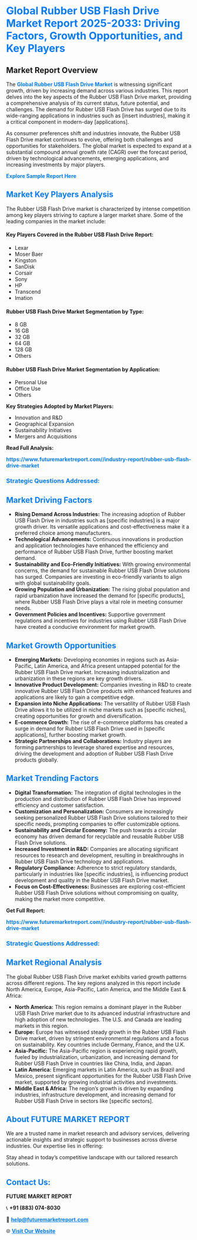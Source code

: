 <h1 style="color: #007BFF;">Global Rubber USB Flash Drive Market Report 2025-2033: Driving Factors, Growth Opportunities, and Key Players</h1>

<section id="overview">
<h2>Market Report Overview</h2>
<p>The <a href="https://www.futuremarketreport.com//industry-report/rubber-usb-flash-drive-market" style="color: #007BFF; text-decoration: none;"><strong>Global Rubber USB Flash Drive Market</strong></a> is witnessing significant growth, driven by increasing demand across various industries. This report delves into the key aspects of the Rubber USB Flash Drive market, providing a comprehensive analysis of its current status, future potential, and challenges. The demand for Rubber USB Flash Drive has surged due to its wide-ranging applications in industries such as [insert industries], making it a critical component in modern-day [applications].</p>
<p>As consumer preferences shift and industries innovate, the Rubber USB Flash Drive market continues to evolve, offering both challenges and opportunities for stakeholders. The global market is expected to expand at a substantial compound annual growth rate (CAGR) over the forecast period, driven by technological advancements, emerging applications, and increasing investments by major players.</p>
</section>

<section id="overview">
<p><a href="https://www.futuremarketreport.com//request-sample/reportId=81826" style="color: #007BFF; text-decoration: none;"><strong>Explore Sample Report Here</strong></a></p>
</section>

<section id="key-players">
<h2 style="color: #007BFF;">Market Key Players Analysis</h2>
<p>The Rubber USB Flash Drive market is characterized by intense competition among key players striving to capture a larger market share. Some of the leading companies in the market include:</p>
<h4>Key Players Covered in the Rubber USB Flash Drive Report:</h4>
<ul><li>Lexar</li><li>Moser Baer</li><li>Kingston</li><li>SanDisk</li><li>Corsair</li><li>Sony</li><li>HP</li><li>Transcend</li><li>Imation</li></ul>
<h4>Rubber USB Flash Drive Market Segmentation by Type:</h4>
<ul><li>8 GB</li><li>16 GB</li><li>32 GB</li><li>64 GB</li><li>128 GB</li><li>Others</li></ul>

<h4>Rubber USB Flash Drive Market Segmentation by Application:</h4>
<ul><li>Personal Use</li><li>Office Use</li><li>Others</li></ul>
<p><strong>Key Strategies Adopted by Market Players:</strong></p>
<ul>
<li>Innovation and R&D</li>
<li>Geographical Expansion</li>
<li>Sustainability Initiatives</li>
<li>Mergers and Acquisitions</li>
</ul>
</section>

<section>
<p><strong>Read Full Analysis: </strong></p><a href="https://www.futuremarketreport.com//industry-report/rubber-usb-flash-drive-market" style="color: #007BFF; text-decoration: none;"><strong>https://www.futuremarketreport.com//industry-report/rubber-usb-flash-drive-market</strong></a>
<h3 style="color: #007BFF;">Strategic Questions Addressed:</h3>
</section>

<section id="driving-factors">
<h2 style="color: #007BFF;">Market Driving Factors</h2>
<ul>
<li><strong>Rising Demand Across Industries:</strong> The increasing adoption of Rubber USB Flash Drive in industries such as [specific industries] is a major growth driver. Its versatile applications and cost-effectiveness make it a preferred choice among manufacturers.</li>
<li><strong>Technological Advancements:</strong> Continuous innovations in production and application technologies have enhanced the efficiency and performance of Rubber USB Flash Drive, further boosting market demand.</li>
<li><strong>Sustainability and Eco-Friendly Initiatives:</strong> With growing environmental concerns, the demand for sustainable Rubber USB Flash Drive solutions has surged. Companies are investing in eco-friendly variants to align with global sustainability goals.</li>
<li><strong>Growing Population and Urbanization:</strong> The rising global population and rapid urbanization have increased the demand for [specific products], where Rubber USB Flash Drive plays a vital role in meeting consumer needs.</li>
<li><strong>Government Policies and Incentives:</strong> Supportive government regulations and incentives for industries using Rubber USB Flash Drive have created a conducive environment for market growth.</li>
</ul>
</section>

<section id="growth-opportunities">
<h2 style="color: #007BFF;">Market Growth Opportunities</h2>
<ul>
<li><strong>Emerging Markets:</strong> Developing economies in regions such as Asia-Pacific, Latin America, and Africa present untapped potential for the Rubber USB Flash Drive market. Increasing industrialization and urbanization in these regions are key growth drivers.</li>
<li><strong>Innovative Product Development:</strong> Companies investing in R&D to create innovative Rubber USB Flash Drive products with enhanced features and applications are likely to gain a competitive edge.</li>
<li><strong>Expansion into Niche Applications:</strong> The versatility of Rubber USB Flash Drive allows it to be utilized in niche markets such as [specific niches], creating opportunities for growth and diversification.</li>
<li><strong>E-commerce Growth:</strong> The rise of e-commerce platforms has created a surge in demand for Rubber USB Flash Drive used in [specific applications], further boosting market growth.</li>
<li><strong>Strategic Partnerships and Collaborations:</strong> Industry players are forming partnerships to leverage shared expertise and resources, driving the development and adoption of Rubber USB Flash Drive products globally.</li>
</ul>
</section>

<section id="trending-factors">
<h2 style="color: #007BFF;">Market Trending Factors</h2>
<ul>
<li><strong>Digital Transformation:</strong> The integration of digital technologies in the production and distribution of Rubber USB Flash Drive has improved efficiency and customer satisfaction.</li>
<li><strong>Customization and Personalization:</strong> Consumers are increasingly seeking personalized Rubber USB Flash Drive solutions tailored to their specific needs, prompting companies to offer customizable options.</li>
<li><strong>Sustainability and Circular Economy:</strong> The push towards a circular economy has driven demand for recyclable and reusable Rubber USB Flash Drive solutions.</li>
<li><strong>Increased Investment in R&D:</strong> Companies are allocating significant resources to research and development, resulting in breakthroughs in Rubber USB Flash Drive technology and applications.</li>
<li><strong>Regulatory Compliance:</strong> Adherence to strict regulatory standards, particularly in industries like [specific industries], is influencing product development and quality in the Rubber USB Flash Drive market.</li>
<li><strong>Focus on Cost-Effectiveness:</strong> Businesses are exploring cost-efficient Rubber USB Flash Drive solutions without compromising on quality, making the market more competitive.</li>
</ul>
</section>

<section>
<p><strong>Get Full Report: </strong></p><a href="https://www.futuremarketreport.com//industry-report/rubber-usb-flash-drive-market" style="color: #007BFF; text-decoration: none;"><strong>https://www.futuremarketreport.com//industry-report/rubber-usb-flash-drive-market</strong></a>
<h3 style="color: #007BFF;">Strategic Questions Addressed:</h3>
</section>


<section id="regional-analysis">
<h2 style="color: #007BFF;">Market Regional Analysis</h2>
<p>The global Rubber USB Flash Drive market exhibits varied growth patterns across different regions. The key regions analyzed in this report include North America, Europe, Asia-Pacific, Latin America, and the Middle East & Africa:</p>
<ul>
<li><strong>North America:</strong> This region remains a dominant player in the Rubber USB Flash Drive market due to its advanced industrial infrastructure and high adoption of new technologies. The U.S. and Canada are leading markets in this region.</li>
<li><strong>Europe:</strong> Europe has witnessed steady growth in the Rubber USB Flash Drive market, driven by stringent environmental regulations and a focus on sustainability. Key countries include Germany, France, and the U.K.</li>
<li><strong>Asia-Pacific:</strong> The Asia-Pacific region is experiencing rapid growth, fueled by industrialization, urbanization, and increasing demand for Rubber USB Flash Drive in countries like China, India, and Japan.</li>
<li><strong>Latin America:</strong> Emerging markets in Latin America, such as Brazil and Mexico, present significant opportunities for the Rubber USB Flash Drive market, supported by growing industrial activities and investments.</li>
<li><strong>Middle East & Africa:</strong> The region’s growth is driven by expanding industries, infrastructure development, and increasing demand for Rubber USB Flash Drive in sectors like [specific sectors].</li>
</ul>
</section>

<footer>
<h2 style="color: #007BFF;">About FUTURE MARKET REPORT</h2>
<p>We are a trusted name in market research and advisory services, delivering actionable insights and strategic support to businesses across diverse industries. Our expertise lies in offering:</p>

<p>Stay ahead in today’s competitive landscape with our tailored research solutions.</p>

<h2 style="color: #007BFF;">Contact Us:</h2>
<p><strong>FUTURE MARKET REPORT</strong></p>
<p>📞 <strong>+91 (883) 074-8030</strong></p>
<p>📧 <strong><a href="mailto:help@futuremarketreport.com" style="color: #007BFF;">help@futuremarketreport.com</a></strong></p>
<p>🌐 <strong><a href="https://www.futuremarketreport.com/" style="color: #007BFF;">Visit Our Website</a></strong></p>
</footer>